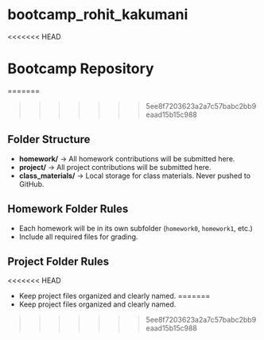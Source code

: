 # bootcamp_rohit_kakumani
<<<<<<< HEAD
# Bootcamp Repository
=======
>>>>>>> 5ee8f7203623a2a7c57babc2bb9eaad15b15c988
## Folder Structure
- **homework/** → All homework contributions will be submitted here.
- **project/** → All project contributions will be submitted here.
- **class_materials/** → Local storage for class materials. Never pushed to
GitHub.

## Homework Folder Rules
- Each homework will be in its own subfolder (`homework0`, `homework1`, etc.)
- Include all required files for grading.
## Project Folder Rules
<<<<<<< HEAD
- Keep project files organized and clearly named.
=======
- Keep project files organized and clearly named.
>>>>>>> 5ee8f7203623a2a7c57babc2bb9eaad15b15c988
